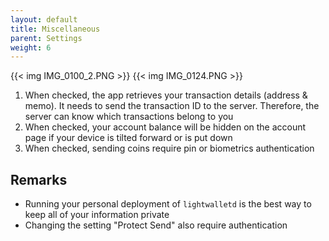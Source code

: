 ```yaml
---
layout: default
title: Miscellaneous
parent: Settings
weight: 6
---
```


{{< img IMG_0100_2.PNG >}}
{{< img IMG_0124.PNG >}}

1. When checked, the app retrieves your transaction details (address & memo).
It needs to send the transaction ID to the server. Therefore, the server
can know which transactions belong to you
2. When checked, your account balance will be hidden on the account page if 
your device is tilted forward or is put down
3. When checked, sending coins require pin or biometrics authentication

## Remarks

- Running your personal deployment of `lightwalletd` is the best way to keep
all of your information private
- Changing the setting "Protect Send" also require authentication

